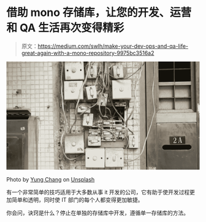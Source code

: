 # 借助 mono 存储库，让您的开发、运营和 QA 生活再次变得精彩

> 原文：<https://medium.com/swlh/make-your-dev-ops-and-qa-life-great-again-with-a-mono-repository-9975bc3516a2>

![](img/c0732b66801a4aebc8ab26168bdbd9db.png)

Photo by [Yung Chang](https://unsplash.com/photos/qAShc5SV83M?utm_source=unsplash&utm_medium=referral&utm_content=creditCopyText) on [Unsplash](https://unsplash.com/search/photos/chaos?utm_source=unsplash&utm_medium=referral&utm_content=creditCopyText)

有一个非常简单的技巧适用于大多数从事 it 开发的公司，它有助于使开发过程更加简单和透明，同时使 IT 部门的每个人都变得更加敏捷。

你会问，诀窍是什么？停止在单独的存储库中开发，遵循单一存储库的方法。